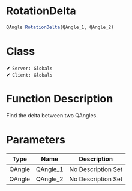 # RotationDelta
```js	
QAngle RotationDelta(QAngle_1, QAngle_2)
```
# Class
✔ `Server: Globals`  
✔ `Client: Globals`  

# Function Description
Find the delta between two QAngles.
# Parameters
Type|Name|Description
--|--|--
QAngle|QAngle_1|No Description Set
QAngle|QAngle_2|No Description Set
